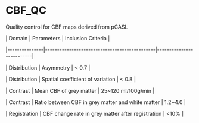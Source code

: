 # CBF_QC
Quality control for CBF maps derived from pCASL

| Domain        | Parameters                                   | Inclusion Criteria       |

|---------------|----------------------------------------------|--------------------------|

| Distribution  | Asymmetry                                    | < 0.7                    |

| Distribution  | Spatial coefficient of variation             | < 0.8                    |

| Contrast      | Mean CBF of grey matter                      | 25~120 ml/100g/min       |

| Contrast      | Ratio between CBF in grey matter and white matter | 1.2~4.0           |

| Registration  | CBF change rate in grey matter after registration | <10%              |
